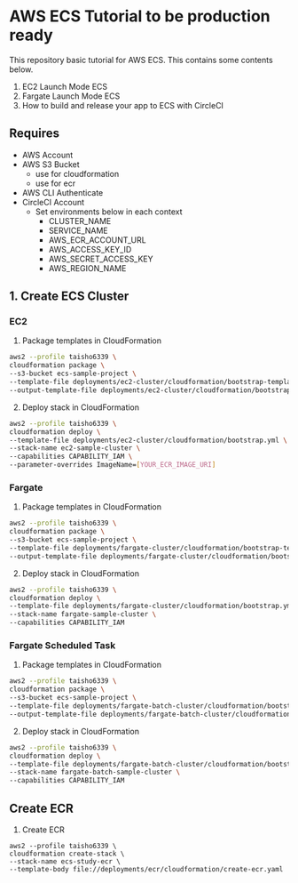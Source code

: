# AWS ECS Tutorial to be production ready 
This repository basic tutorial for AWS ECS.
This contains some contents below.

1. EC2 Launch Mode ECS
2. Fargate Launch Mode ECS
3. How to build and release your app to ECS with CircleCI

## Requires
- AWS Account
- AWS S3 Bucket
    - use for cloudformation 
    - use for ecr
- AWS CLI Authenticate
- CircleCI Account
    - Set environments below in each context
        - CLUSTER_NAME
        - SERVICE_NAME
        - AWS_ECR_ACCOUNT_URL
        - AWS_ACCESS_KEY_ID
        - AWS_SECRET_ACCESS_KEY
        - AWS_REGION_NAME 

## 1. Create ECS Cluster

### EC2
1. Package templates in CloudFormation
```sh
aws2 --profile taisho6339 \
cloudformation package \
--s3-bucket ecs-sample-project \
--template-file deployments/ec2-cluster/cloudformation/bootstrap-template.yml \
--output-template-file deployments/ec2-cluster/cloudformation/bootstrap.yml   
```

2. Deploy stack in CloudFormation
```sh
aws2 --profile taisho6339 \
cloudformation deploy \
--template-file deployments/ec2-cluster/cloudformation/bootstrap.yml \
--stack-name ec2-sample-cluster \
--capabilities CAPABILITY_IAM \
--parameter-overrides ImageName=[YOUR_ECR_IMAGE_URI] 
```

### Fargate
1. Package templates in CloudFormation
```sh
aws2 --profile taisho6339 \
cloudformation package \
--s3-bucket ecs-sample-project \
--template-file deployments/fargate-cluster/cloudformation/bootstrap-template.yml \
--output-template-file deployments/fargate-cluster/cloudformation/bootstrap.yml   
```

2. Deploy stack in CloudFormation
```sh
aws2 --profile taisho6339 \
cloudformation deploy \
--template-file deployments/fargate-cluster/cloudformation/bootstrap.yml \
--stack-name fargate-sample-cluster \
--capabilities CAPABILITY_IAM 
```

### Fargate Scheduled Task
1. Package templates in CloudFormation
```sh
aws2 --profile taisho6339 \
cloudformation package \
--s3-bucket ecs-sample-project \
--template-file deployments/fargate-batch-cluster/cloudformation/bootstrap-template.yml \
--output-template-file deployments/fargate-batch-cluster/cloudformation/bootstrap.yml   
```

2. Deploy stack in CloudFormation
```sh
aws2 --profile taisho6339 \
cloudformation deploy \
--template-file deployments/fargate-batch-cluster/cloudformation/bootstrap.yml \
--stack-name fargate-batch-sample-cluster \
--capabilities CAPABILITY_IAM 
```

## Create ECR

1. Create ECR
```
aws2 --profile taisho6339 \
cloudformation create-stack \
--stack-name ecs-study-ecr \
--template-body file://deployments/ecr/cloudformation/create-ecr.yaml
```
